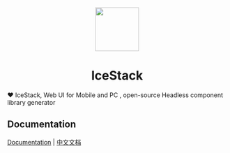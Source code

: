 <br>

<p align="center">
<img src="https://github.com/sonofmagic/icestack/raw/main/assets/logo.svg" style="width:100px;" />
</p>

<h1 align="center">IceStack</h1>

❤️ IceStack, Web UI for Mobile and PC , open-source Headless component library generator

## Documentation

[Documentation](https://ui.icebreaker.top/) | [中文文档](https://ui.icebreaker.top/zh-CN)


